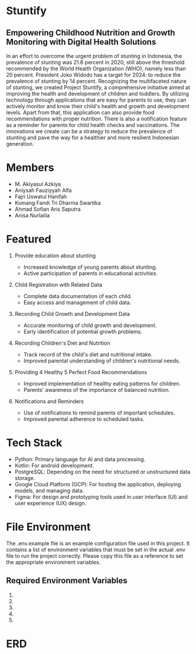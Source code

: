 # Stuntify

## Empowering Childhood Nutrition and Growth Monitoring with Digital Health Solutions

In an effort to overcome the urgent problem of stunting in Indonesia, the prevalence of stunting was 21.6 percent in 2020, still above the threshold recommended by the World Health Organization (WHO), namely less than 20 percent. President Joko Widodo has a target for 2024: to reduce the prevalence of stunting by 14 percent. Recognizing the multifaceted nature of stunting, we created Project Stuntify, a comprehensive initiative aimed at improving the health and development of children and toddlers. By utilizing technology through applications that are easy for parents to use, they can actively monitor and know their child's health and growth and development levels. Apart from that, this application can also provide food recommendations with proper nutrition. There is also a notification feature as a reminder for parents for child health checks and vaccinations. The innovations we create can be a strategy to reduce the prevalence of stunting and pave the way for a healthier and more resilient Indonesian generation.

# Members

- M. Akiyasul Azkiya
- Aniysah Fauziyyah Alfa
- Fajri Uswatul Hanifah
- Komang Fandi Tri Dharma Swartika
- Ahmad Sofian Aris Saputra
- Anisa Nurlailia

# Featured

1. Provide education about stunting

   - Increased knowledge of young parents about stunting.
   - Active participation of parents in educational activities.

2. Child Registration with Related Data

   - Complete data documentation of each child.
   - Easy access and management of child data.

3. Recording Child Growth and Development Data

   - Accurate monitoring of child growth and development.
   - Early identification of potential growth problems.

4. Recording Children's Diet and Nutrition

   - Track record of the child's diet and nutritional intake.
   - Improved parental understanding of children's nutritional needs.

5. Providing 4 Healthy 5 Perfect Food Recommendations

   - Improved implementation of healthy eating patterns for children.
   - Parents' awareness of the importance of balanced nutrition.

6. Notifications and Reminders
   - Use of notifications to remind parents of important schedules.
   - Improved parental adherence to scheduled tasks.

# Tech Stack

- Python: Primary language for AI and data processing.
- Kotlin: For android development.
- PostgreSQL: Depending on the need for structured or unstructured data storage.
- Google Cloud Platform (GCP): For hosting the application, deploying models, and managing data.
- Figma: For design and prototyping tools used in user interface (UI) and user experience (UX) design.

# File Environment

The .env.example file is an example configuration file used in this project. It contains a list of environment variables that must be set in the actual .env file to run the project correctly. Please copy this file as a reference to set the appropriate environment variables.

## Required Environment Variables

1.
2.
3.
4.
5.

# ERD
